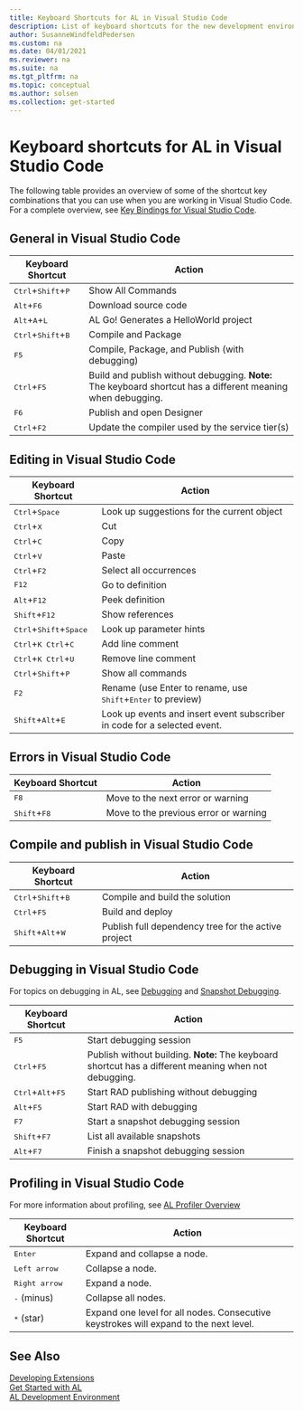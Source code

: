 ```yaml
---
title: Keyboard Shortcuts for AL in Visual Studio Code
description: List of keyboard shortcuts for the new development environment (Visual Studio Code).
author: SusanneWindfeldPedersen
ms.custom: na
ms.date: 04/01/2021
ms.reviewer: na
ms.suite: na
ms.tgt_pltfrm: na
ms.topic: conceptual
ms.author: solsen
ms.collection: get-started
---
```


# Keyboard shortcuts for AL in Visual Studio Code

The following table provides an overview of some of the shortcut key combinations that you can use when you are working in Visual Studio Code. For a complete overview, see [Key Bindings for Visual Studio Code](https://code.visualstudio.com/docs/customization/keybindings).

## General in Visual Studio Code

|Keyboard Shortcut| Action|
|-----------------|-------|
|<kbd>Ctrl</kbd>+<kbd>Shift</kbd>+<kbd>P</kbd>|Show All Commands|
|<kbd>Alt</kbd>+<kbd>F6</kbd>|Download source code|
|<kbd>Alt</kbd>+<kbd>A</kbd>+<kbd>L</kbd>|AL Go! Generates a HelloWorld project|
|<kbd>Ctrl</kbd>+<kbd>Shift</kbd>+<kbd>B</kbd>|Compile and Package|
|<kbd>F5</kbd>|Compile, Package, and Publish (with debugging)|  
|<kbd>Ctrl</kbd>+<kbd>F5</kbd>|Build and publish without debugging. **Note:** The keyboard shortcut has a different meaning when debugging.|
|<kbd>F6</kbd>|Publish and open Designer|
|<kbd>Ctrl</kbd>+<kbd>F2</kbd>|Update the compiler used by the service tier(s)|

## Editing in Visual Studio Code

|Keyboard Shortcut| Action|
|-----------------|-------|
|<kbd>Ctrl</kbd>+<kbd>Space</kbd>|Look up suggestions for the current object|
|<kbd>Ctrl</kbd>+<kbd>X</kbd>|Cut|
|<kbd>Ctrl</kbd>+<kbd>C</kbd>|Copy|
|<kbd>Ctrl</kbd>+<kbd>V</kbd>|Paste|
|<kbd>Ctrl</kbd>+<kbd>F2</kbd>|Select all occurrences|
|<kbd>F12</kbd>|Go to definition|
|<kbd>Alt</kbd>+<kbd>F12</kbd>|Peek definition|
|<kbd>Shift</kbd>+<kbd>F12</kbd>|Show references|
|<kbd>Ctrl</kbd>+<kbd>Shift</kbd>+<kbd>Space</kbd>|Look up parameter hints|
|<kbd>Ctrl</kbd>+<kbd>K Ctrl</kbd>+<kbd>C</kbd>|Add line comment|
|<kbd>Ctrl</kbd>+<kbd>K Ctrl</kbd>+<kbd>U</kbd>|Remove line comment|
|<kbd>Ctrl</kbd>+<kbd>Shift</kbd>+<kbd>P</kbd>|Show all commands|
|<kbd>F2</kbd>|Rename (use </kbd>Enter</kbd> to rename, use <kbd>Shift</kbd>+<kbd>Enter</kbd> to preview)|
|<kbd>Shift</kbd>+<kbd>Alt</kbd>+<kbd>E</kbd>|Look up events and insert event subscriber in code for a selected event.|

## Errors in Visual Studio Code

|Keyboard Shortcut| Action|
|-----------------|-------|
|<kbd>F8</kbd>|Move to the next error or warning|
|<kbd>Shift</kbd>+<kbd>F8</kbd>|Move to the previous error or warning|

## Compile and publish in Visual Studio Code

|Keyboard Shortcut| Action|
|-----------------|-------|
|<kbd>Ctrl</kbd>+<kbd>Shift</kbd>+<kbd>B</kbd>|Compile and build the solution|
|<kbd>Ctrl</kbd>+<kbd>F5</kbd>|Build and deploy|
|<kbd>Shift</kbd>+<kbd>Alt</kbd>+<kbd>W</kbd>| Publish full dependency tree for the active project|

## Debugging in Visual Studio Code

For topics on debugging in AL, see [Debugging](devenv-debugging.md) and [Snapshot Debugging](devenv-snapshot-debugging.md).

|Keyboard Shortcut|Action|
|-----------------|------|
|<kbd>F5</kbd>           |Start debugging session|
|<kbd>Ctrl</kbd>+<kbd>F5</kbd>|Publish without building. **Note:** The keyboard shortcut has a different meaning when not debugging.|  
|<kbd>Ctrl</kbd>+<kbd>Alt</kbd>+<kbd>F5</kbd>  |Start RAD publishing without debugging|
|<kbd>Alt</kbd>+<kbd>F5</kbd>      |Start RAD with debugging|
|<kbd>F7</kbd>|Start a snapshot debugging session|
|<kbd>Shift</kbd>+<kbd>F7</kbd>|List all available snapshots|
|<kbd>Alt</kbd>+<kbd>F7</kbd>|Finish a snapshot debugging session|

## Profiling in Visual Studio Code

For more information about profiling, see [AL Profiler Overview](devenv-al-profiler-overview.md)

|Keyboard Shortcut|Action|
|-----------------|------|
|<kbd>Enter</kbd> | Expand and collapse a node. |
|<kbd>Left arrow</kbd> | Collapse a node. |
|<kbd>Right arrow</kbd> | Expand a node. |
|<kbd>-</kbd> (minus) | Collapse all nodes.|
|<kbd>*</kbd> (star) | Expand one level for all nodes. Consecutive keystrokes will expand to the next level.|



## See Also

[Developing Extensions](devenv-dev-overview.md)  
[Get Started with AL](devenv-get-started.md)  
[AL Development Environment](devenv-reference-overview.md)
